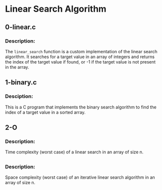 # Linear Search Algorithm


## 0-linear.c

### Description:
The `linear_search` function is a custom implementation of the linear search algorithm. It searches for a target value in an array of integers and returns the index of the target value if found, or -1 if the target value is not present in the array.

## 1-binary.c
### Desciption:
This is a C program that implements the binary search algorithm to find the index of a target value in a sorted array.

## 2-O
### Description:
Time complexity (worst case) of a linear search in an array of size n.

##
### Description:
Space complexity (worst case) of an iterative linear search algorithm in an array of size n.

